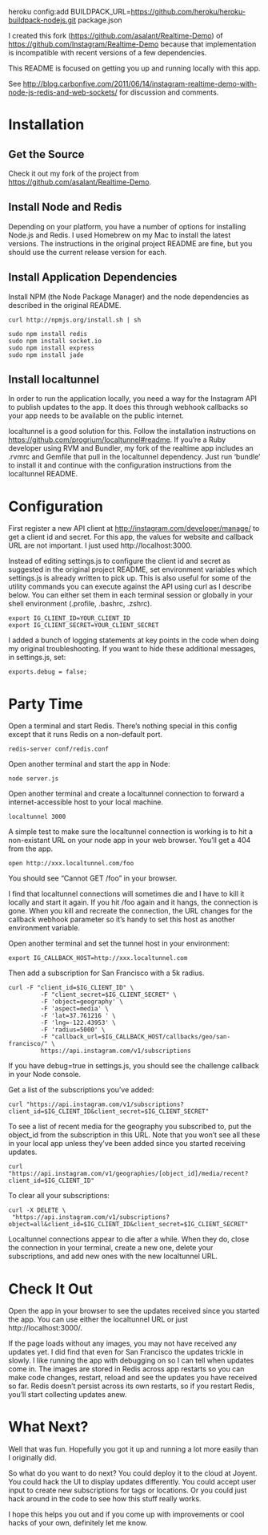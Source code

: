 heroku config:add BUILDPACK_URL=https://github.com/heroku/heroku-buildpack-nodejs.git
package.json







I created this fork (https://github.com/asalant/Realtime-Demo) of
https://github.com/Instagram/Realtime-Demo because that implementation is
incompatible with recent versions of a few dependencies.

This README is focused on getting you up and running locally with this
app.

See
http://blog.carbonfive.com/2011/06/14/instagram-realtime-demo-with-node-js-redis-and-web-sockets/
for discussion and comments.

# Installation

## Get the Source

Check it out my fork of the project from https://github.com/asalant/Realtime-Demo.

## Install Node and Redis

Depending on your platform, you have a number of options for installing Node.js
and Redis. I used Homebrew on my Mac to install the latest versions. The
instructions in the original project README are fine, but you should use
the current release version for each.

## Install Application Dependencies

Install NPM (the Node Package Manager) and the node dependencies as described
in the original README.

    curl http://npmjs.org/install.sh | sh
     
    sudo npm install redis
    sudo npm install socket.io
    sudo npm install express
    sudo npm install jade

## Install localtunnel

In order to run the application locally, you need a way for the Instagram API
to publish updates to the app. It does this through webhook callbacks so your
app needs to be available on the public internet. 

localtunnel is a good solution for this. Follow the installation instructions
on https://github.com/progrium/localtunnel#readme. If you’re a Ruby developer 
using RVM and Bundler, my fork of the realtime app includes an .rvmrc and 
Gemfile that pull in the localtunnel dependency. Just run ‘bundle’ to install 
it and continue with the configuration instructions from the localtunnel README.

# Configuration

First register a new API client at http://instagram.com/developer/manage/ to
get a client id and secret. For this app, the values for website and callback
URL are not important. I just used http://localhost:3000.

Instead of editing settings.js to configure the client id and secret as
suggested in the original project README, set environment variables which
settings.js is already written to pick up. This is also useful for some of the
utility commands you can execute against the API using curl as I describe
below. You can either set them in each terminal session or globally in your
shell environment (.profile, .bashrc, .zshrc).

    export IG_CLIENT_ID=YOUR_CLIENT_ID
    export IG_CLIENT_SECRET=YOUR_CLIENT_SECRET

I added a bunch of logging statements at key points in the code when doing my
original troubleshooting. If you want to hide these additional messages, in
settings.js, set:

    exports.debug = false;

# Party Time

Open a terminal and start Redis. There’s nothing special in this config except
that it runs Redis on a non-default port.

    redis-server conf/redis.conf

Open another terminal and start the app in Node:

    node server.js

Open another terminal and create a localtunnel connection to forward a
internet-accessible host to your local machine.

    localtunnel 3000

A simple test to make sure the localtunnel connection is working is to hit a
non-existant URL on your node app in your web browser. You’ll get a 404 from
the app.

    open http://xxx.localtunnel.com/foo

You should see “Cannot GET /foo” in your browser.

I find that localtunnel connections will sometimes die and I have to kill it
locally and start it again. If you hit /foo again and it hangs, the connection
is gone. When you kill and recreate the connection, the URL changes for the
callback webhook parameter so it’s handy to set this host as another
environment variable.

Open another terminal and set the tunnel host in your environment:

    export IG_CALLBACK_HOST=http://xxx.localtunnel.com

Then add a subscription for San Francisco with a 5k radius.

    curl -F "client_id=$IG_CLIENT_ID" \
             -F "client_secret=$IG_CLIENT_SECRET" \
             -F 'object=geography' \
             -F 'aspect=media' \
             -F 'lat=37.761216 ' \
             -F 'lng=-122.43953' \
             -F 'radius=5000' \
             -F "callback_url=$IG_CALLBACK_HOST/callbacks/geo/san-francisco/" \
             https://api.instagram.com/v1/subscriptions

If you have debug=true in settings.js, you should see the challenge callback in
your Node console.

Get a list of the subscriptions you’ve added:

    curl "https://api.instagram.com/v1/subscriptions?client_id=$IG_CLIENT_ID&client_secret=$IG_CLIENT_SECRET"

To see a list of recent media for the geography you subscribed to, put the
object_id from the subscription in this URL. Note that you won’t see all these
in your local app unless they’ve been added since you started receiving
updates.

    curl "https://api.instagram.com/v1/geographies/[object_id]/media/recent?client_id=$IG_CLIENT_ID"

To clear all your subscriptions:

    curl -X DELETE \
     "https://api.instagram.com/v1/subscriptions?object=all&client_id=$IG_CLIENT_ID&client_secret=$IG_CLIENT_SECRET"

Localtunnel connections appear to die after a while. When they do, close the
connection in your terminal, create a new one, delete your subscriptions, and
add new ones with the new localtunnel URL.

# Check It Out

Open the app in your browser to see the updates received since you started the
app. You can use either the localtunnel URL or just http://localhost:3000/.

If the page loads without any images, you may not have received any updates
yet. I did find that even for San Francisco the updates trickle in slowly. I
like running the app with debugging on so I can tell when updates come in. The
images are stored in Redis across app restarts so you can make code changes,
restart, reload and see the updates you have received so far. Redis doesn’t
persist across its own restarts, so if you restart Redis, you’ll start
collecting updates anew.

# What Next?

Well that was fun. Hopefully you got it up and running a lot more easily than I
originally did.

So what do you want to do next? You could deploy it to the cloud at Joyent. You
could hack the UI to display updates differently. You could accept user input
to create new subscriptions for tags or locations. Or you could just hack
around in the code to see how this stuff really works.

I hope this helps you out and if you come up with improvements or cool hacks of
your own, definitely let me know.


